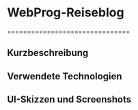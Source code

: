 # WebProg-Reiseblog
===============================

Kurzbeschreibung
----------------



Verwendete Technologien
-----------------------



UI-Skizzen und Screenshots
--------------------------
